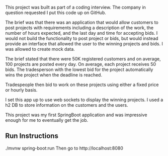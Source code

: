 This project was built as part of a coding interview. The company in question requested I put this code up on GitHub. 

The brief was that there was an application that would allow customers to post projects with requirements including a description of the work, the number of hours expected, and the last day and time for accepting bids. I would not build the functionality to post project or bids, but would instead provide an interface that allowed the user to the winning projects and bids. I was allowed to create mock data.

The brief stated that there were 50K registered customers and on average, 100 projects are posted every day. On average, each project receives 50 bids. The tradesperson with the lowest bid for the project automatically wins the project when the deadline is reached.

Tradespeople then bid to work on these projects using either a fixed price or hourly basis. 

I set this app up to use web sockets to display the winning projects. I used a h2 DB to store information on the customers and the users.

This project was my first SpringBoot application and was impressive enough for me to eventually get the job.

## Run Instructions

./mvnw spring-boot:run 
Then go to http://localhost:8080


